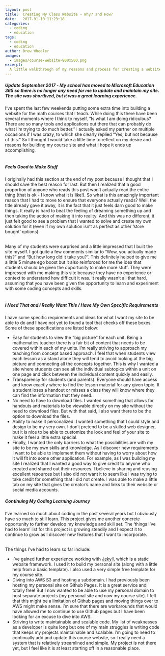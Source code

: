 ```yaml
---
layout: post
title:  Creating My Class Website - Why? and How?
date:   2017-01-10 11:23:18
categories:
  - coding
  - education
tags:
  - coding
  - education
author: Drew Wheeler
images:
  - images/course-website-800x500.png
excerpt:
  A little walkthrough of my reasons and process for creating a website for my mathematics courses.
---
```


##### Update September 2017 - My school has moved to Microsoft Education 365 so there is no longer any need for me to update and maintain my site. The site was shortlived, but it was a great learning experience.

I’ve spent the last few weekends putting some extra time into building a website for the math courses that I teach. While doing this there have been several moments where I think to myself, “Is what I am doing ridiculous? There are so many tools and applications out there that can probably do what I’m trying to do much better.” I actually asked my partner on multiple occasions if I was crazy, to which she clearly replied “Yes, but not because of this.” So I thought I would take a little time to reflect on my desire and reasons for building my course site and what I hope it ends up accomplishing.<br><br>

##### Feels Good to Make Stuff
I originally had this section at the end of my post because I thought that I should save the best reason for last. But then I realized that a good proportion of anyone who reads this post won’t actually read the entire thing (that is ok - I know what it is like!). So what is this amazingly important reason that I had to move to ensure that everyone actually reads? Well, the title already gave it away, it is the fact that it just feels darn good to make things. It really is hard to beat the feeling of dreaming something up and then taking the action of making it into reality. And this was no different, it just felt good to see a problem that I wanted to solve and create my own solution for it (even if my own solution isn’t as perfect as other ‘store bought’ options).<br><br>

Many of my students were surprised and a little impressed that I built the site myself. I got quite a few comments similar to “Wow, you actually made this?” and “But how long did it take you?”. This definitely helped to give me a little 5 minute ego boost but it also reinforced for me the idea that students should be given the opportunity to make more stuff. They were impressed with me making this site because they have no experience or context to understand how difficult it was. It really wasn’t all that hard, assuming that you have been given the opportunity to learn and experiment with some coding concepts and skills.<br><br>

##### I Need That and I Really Want This / Have My Own Specific Requirements
I have some specific requirements and ideas for what I want my site to be able to do and I have not yet to found a tool that checks off these boxes. Some of these specifications are listed below:

  + Easy for students to view the “big picture” for each unit. Being a mathematics teacher there is a fair bit of content that needs to be covered within each of my units. I’m really striving to approach my teaching from concept based approach. I feel that when students view each lesson as a stand alone they will tend to avoid looking at the big picture and connecting all the concepts together. This is why I wanted a site where students can see all the individual subtopics within a unit on one page and click between the individual content quickly and easily.
  + Transparency for students (and parents). Everyone should have access and know exactly where to find the lesson material for any given topic. If a student loses a handout or misses a class they will know where they can find the information that they need. 
  + No need to have to download files. I wanted something that allows for handouts and materials to be viewable directly on my site without the need to download files. But with that said, I also want there to be the option to download the files. 
  + Ability to make it personalized. I wanted something that I could style and design to be my very own. I don’t pretend to be a skilled web designer, but it is nice to be able to customize the look and feel of your site to make it feel a little extra special.
  + Finally, I wanted the only barriers to what the possibilities are with my site to be my own skills and knowledge. As I discover new requirements I want to be able to implement them without having to worry about how it will fit into some other application. For example, as I was building my site I realized that I wanted a good way to give credit to anyone who created and shared out their resources. I believe in sharing and reusing excellent resources but I also did not want it to seem like I was trying to take credit for something that I did not create. I was able to make a little tab on my site that gives the creator’s name and links to their website or social media accounts.  

##### Continuing My Coding Learning Journey
I’ve learned so much about coding in the past several years but I obviously have so much to still learn. This project gives me another concrete opportunity to further develop my knowledge and skill set. The ‘things I’ve had to learn’ list for this project is growing steadily and I expect it to continue to grow as I discover new features that I want to incorporate.<br><br>

The things I’ve had to learn so far include:

  + I’ve gained further experience working with [Jekyll](www.jekyllrb.com), which is a static website framework. I used it to build my personal site (along with a little help from a basic template). I also used a very simple free template for my course site. 
  + Diving into AWS S3 and hosting a subdomain. I had previously been hosting my personal site on Github Pages. It is a great service and totally free! But I now wanted to be able to use my personal domain to host separate projects (my personal site and now my course site). I felt that this might be a limitation of Github pages and moving things over to AWS might make sense. I’m sure that there are workarounds that would have allowed me to continue to use Github pages but I have been looking for an excuse to dive into AWS.
  + Striving to write maintainable and scalable code. My list of weaknesses as a developer is quite long but one of my main struggles is writing code that keeps my projects maintainable and scalable. I’m going to need to continually add and update this course website, so I really need a system that is relatively streamlined and simple. My project is not there yet, but I feel like it is at least starting off in a reasonable place. 

